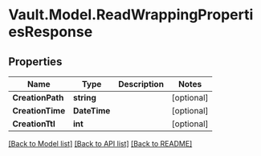 # Vault.Model.ReadWrappingPropertiesResponse

## Properties

Name | Type | Description | Notes
------------ | ------------- | ------------- | -------------
**CreationPath** | **string** |  | [optional] 
**CreationTime** | **DateTime** |  | [optional] 
**CreationTtl** | **int** |  | [optional] 

[[Back to Model list]](../README.md#documentation-for-models) [[Back to API list]](../README.md#documentation-for-api-endpoints) [[Back to README]](../README.md)

